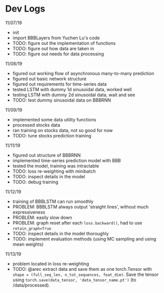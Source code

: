 # Dev Logs

11/07/19
- init
- import BBBLayers from Yuchen Lu's code
- TODO: figure out the implementation of functions
- TODO: figure out how data are taken in
- TODO: figure out needs for data processing

11/08/19
- figured out working flow of asynchronous many-to-many prediction
- figured out basic network structure
- figured out requirements for time-series data
- tested LSTM with dummy 1d sinusoidal data, worked well
- testing LSTM with dummy 2d sinusoidal data, wait and see
- TODO: test dummy sinusoidal data on BBBRNN

11/09/19
- implemented some data utility functions
- processed stocks data
- ran training on stocks data, not so good for now 
- TODO: tune stocks prediction training


11/11/19
- figured out structure of BBBRNN
- implemented time-series prediction model with BBB
- tested the model, training was intractable
- TODO: loss re-weighting with minibatch
- TODO: inspect details in the model
- TODO: debug training

11/12/19
- training of BBBLSTM can run smoothly
- PROBLEM: BBBLSTM always output 'straight lines', without much expressiveness
- PROBLEM: easily slow down
- PROBLEM: graph reset after each `loss.backward()`, had to use `retain_graph=True`
- TODO: inspect details in the model thoroughly
- TODO: implement evaluation methods (using MC sampling and using mean weights)

11/13/19
- problem located in loss re-weighting
- TODO: @arec extract data and save them as one torch.Tensor with `shape = (full_seq_len, n_tot_sequences, feat_dim)`. Save the tensor using `torch.save(data_tensor, 'data_tensor_name.pt')` (to /data/processed).